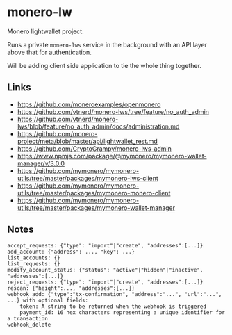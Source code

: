 # monero-lw

Monero lightwallet project.

Runs a private `monero-lws` service in the background with an API layer above that for authentication.

Will be adding client side application to tie the whole thing together.

## Links

* https://github.com/moneroexamples/openmonero
* https://github.com/vtnerd/monero-lws/tree/feature/no_auth_admin
* https://github.com/vtnerd/monero-lws/blob/feature/no_auth_admin/docs/administration.md
* https://github.com/monero-project/meta/blob/master/api/lightwallet_rest.md
* https://github.com/CryptoGrampy/monero-lws-admin
* https://www.npmjs.com/package/@mymonero/mymonero-wallet-manager/v/3.0.0
* https://github.com/mymonero/mymonero-utils/tree/master/packages/mymonero-lws-client
* https://github.com/mymonero/mymonero-utils/tree/master/packages/mymonero-monero-client
* https://github.com/mymonero/mymonero-utils/tree/master/packages/mymonero-wallet-manager

## Notes

```
accept_requests: {"type": "import"|"create", "addresses":[...]}
add_account: {"address": ..., "key": ...}
list_accounts: {}
list_requests: {}
modify_account_status: {"status": "active"|"hidden"|"inactive", "addresses":[...]}
reject_requests: {"type": "import"|"create", "addresses":[...]}
rescan: {"height":..., "addresses":[...]}
webhook_add: {"type":"tx-confirmation", "address":"...", "url":"...", ...} with optional fields:
    token: A string to be returned when the webhook is triggered
    payment_id: 16 hex characters representing a unique identifier for a transaction
webhook_delete
```
